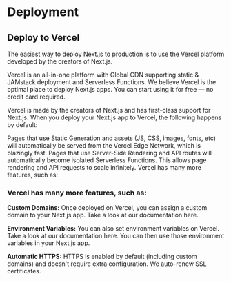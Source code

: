 # Deployment

## Deploy to Vercel
The easiest way to deploy Next.js to production is to use the Vercel platform developed by the creators of Next.js.

Vercel is an all-in-one platform with Global CDN supporting static & JAMstack deployment and Serverless Functions. We believe Vercel is the optimal place to deploy Next.js apps. You can start using it for free — no credit card required.

Vercel is made by the creators of Next.js and has first-class support for Next.js. When you deploy your Next.js app to Vercel, the following happens by default:

Pages that use Static Generation and assets (JS, CSS, images, fonts, etc) will automatically be served from the Vercel Edge Network, which is blazingly fast.
Pages that use Server-Side Rendering and API routes will automatically become isolated Serverless Functions. This allows page rendering and API requests to scale infinitely.
Vercel has many more features, such as:

### Vercel has many more features, such as:
**Custom Domains:**  Once deployed on Vercel, you can assign a custom domain to your Next.js app. Take a look at our documentation here.

**Environment Variables:** You can also set environment variables on Vercel. Take a look at our documentation here. You can then use those environment variables in your Next.js app.

**Automatic HTTPS:** HTTPS is enabled by default (including custom domains) and doesn't require extra configuration.
We auto-renew SSL certificates.
